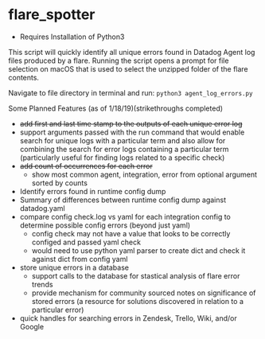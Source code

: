 # flare_spotter

- Requires Installation of Python3

This script will quickly identify all unique errors found in Datadog Agent log files produced by a flare. Running the script opens a prompt for file selection on macOS that is used to select the unzipped folder of the flare contents.

Navigate to file directory in terminal and run:
`python3 agent_log_errors.py`

Some Planned Features (as of 1/18/19)(strikethroughs completed)
- ~~add first and last time stamp to the outputs of each unique error log~~
- support arguments passed with the run command that would enable search for unique logs with a particular term and also allow for combining the search for error logs containing a particular term (particularly useful for finding logs related to a specific check)
- ~~add count of occurrences for each error~~
    - show most common agent, integration, error from optional argument sorted by counts
- Identify errors found in runtime config dump
- Summary of differences between runtime config dump against datadog.yaml
- compare config check.log vs yaml for each integration config to determine possible config errors (beyond just yaml)
    - config check may not have a value that looks to be correctly configed and passed yaml check
    - would need to use python yaml parser to create dict and check it against dict from config yaml
- store unique errors in a database
    - support calls to the database for stastical analysis of flare error trends
    - provide mechanism for community sourced notes on significance of stored errors (a resource for solutions discovered in relation to a particular error)
- quick handles for searching errors in Zendesk, Trello, Wiki, and/or Google
    
